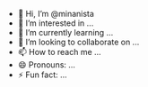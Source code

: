 - 👋 Hi, I’m @minanista
- 👀 I’m interested in ...
- 🌱 I’m currently learning ...
- 💞️ I’m looking to collaborate on ...
- 📫 How to reach me ...
- 😄 Pronouns: ...
- ⚡ Fun fact: ...

<!---
minanista/minanista is a ✨ special ✨ repository because its `README.md` (this file) appears on your GitHub profile.
You can click the Preview link to take a look at your changes.
--->
